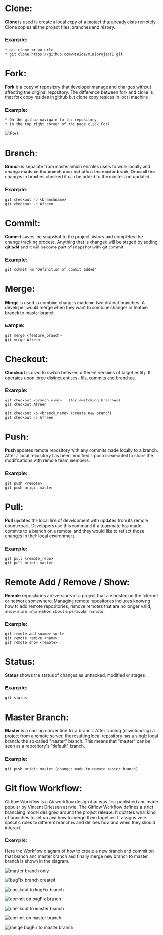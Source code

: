 # Clone:

**Clone** is used to create a local copy of a project that already eists remotely. Clone copies all the project files, branches and history.

### Example:
 
	* git clone <repo url>
	* git clone https://github.com/wseide/miniproject1.git

# Fork:

**Fork** is a copy of repository that developer manage and changes without affecting the original repository. The difference between fork and clone is that fork copy resides in github but clone copy resides in local machine

### Example:
 
	* On the github navigate to the repository
	* In the top right corner of the page click Fork

![Fork](Image/img1.png)

# Branch:

**Branch** is separate from master which enables users to work locally and change made on the branch does not affect the master brach. Once all the changes in braches checked it can be added to the master and updated.

### Example:

	git checkout -b <branchname>
	git checkout -b Afreen

# Commit:

**Commit** saves the snapshot to the project history and completes the change tracking process. Anything that is changed will be staged by adding **git add** and it will become part of snapshot with git commit

### Example:

	git commit -m "Definition of commit added"

# Merge:

**Merge** is used to combine changes made on two distinct branches. A developer would merge when they want to combine changes in feature branch to master branch.

### Eample:

	git merge <feature_branch>
	git merge Afreen

# Checkout:

**Checkout** is used to switch between different versions of target entity. It operates upon three distinct entities- fils, commits and branches.

### Example:

	git checkout <branch_name>   (for switching branches)
	git checkout Afreen

	git checkout -b <branch_name> (create new branch)
	git checkout -b Afreen


# Push:

**Push** updates remote repository with any commits made locally to a branch. After a local repository has been modified a push is executed to share the modifications with remote team members.

### Example:

	git push <remote>
	git push origin master

# Pull:

**Pull** updates the local line of development with updates from its remote counterpart. Developers use this command if a teammate has made commits to a branch on a remote, and they would like to reflect those changes in their local environment.

### Example:

	git pull <remote_repo>
	git pull origin master

# Remote Add / Remove / Show:

**Remote** repositories are versions of a project that are hosted on the Internet or network somewhere. Managing remote repositories includes knowing how to add remote repositories, remove remotes that are no longer valid, show more information about a particular remote.

### Example:

	git remote add <name> <url>
	git remote remove <name>
	git remote show <remote>

# Status:

**Status** shows the status of changes as untracked, modified or stages.

### Example:

	git status

# Master Branch:

**Master** is a naming convention for a branch. After cloning (downloading) a project from a remote server, the resulting local repository has a single local branch: the so-called "master" branch. This means that "master" can be seen as a repository's "default" branch.

### Example:

	git push origin master (changes made to remote master branch)

# Git flow Workflow:

Gitflow Workflow is a Git workflow design that was first published and made popular by Vincent Driessen at nvie. The Gitflow Workflow defines a strict branching model designed around the project release. It dictates what kind of branches to set up and how to merge them together. It assigns very specific roles to different branches and defines how and when they should interact.

### Example:

  Here the Workflow diagram of how to create a new branch and commit on that branch and master branch and finally merge new branch to master branch is shown in the diagram.

 ![master branch only](Image/img1.png)

 ![bugFix branch created](Image/img2.png)

 ![checkout to bugFix branch](Image/img3.png)

 ![commit on bugFix branch](Image/img4.png)

 ![checkout to master branch](Image/img5.png)

 ![commit on master branch](Image/img6.png)

 ![merge bugFix to master branch](Image/img7.png)